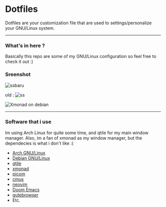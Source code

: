 # Dotfiles
Dotfiles are your customization file that are used to settings/personalize your GNU/Linux system.

---------------------------------------------------------------------------------------------------------

### What's in here ?
Basically this repo are some of my GNU/Linux configuration so feel free to check it out :)

### Sreenshot
![ssbaru](https://user-images.githubusercontent.com/66425312/127732999-841d9108-1b46-4af4-9123-0882da540a7f.png)

old :
![ss](https://user-images.githubusercontent.com/66425312/126868025-7be726ae-51e8-4205-99a2-f954d2f46653.png)

![Xmonad on debian](https://user-images.githubusercontent.com/66425312/126898006-e2ad49b4-f7ef-4a54-a7fd-7596c753cd6d.png)

---------------------------------------------------------------------------------------------------------

### Software that i use
Im using Arch Linux for quite some time, and qtile for my main window manager.
Also, im a fan of xmonad as my window manager, but the dependecies is what i don't like :(

- [Arch GNU/Linux](https://archlinux.org/download/)
- [Debian GNU/Linux](https://www.debian.org/distrib/)
- [qtile](https://github.com/qtile/qtile)
- [xmonad](https://github.com/xmonad/xmonad)
- [picom](https://github.com/tryone144/picom/tree/feature/dual_kawase)
- [cmus](https://github.com/cmus/cmus)
- [neovim](https://github.com/neovim/neovim)
- [Doom Emacs](https://github.com/hlissner/doom-emacs)
- [qutebrowser](https://github.com/qutebrowser/qutebrowser/)
- Etc.
